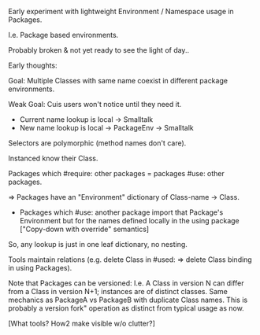 Early experiment with lightweight Environment / Namespace usage in Packages.

I.e. Package based environments.

Probably broken & not yet ready to see the light of day..


Early thoughts:

Goal: Multiple Classes with same name coexist in different package environments.

Weak Goal: Cuis users won't notice until they need it.

- Current name lookup is local -> Smalltalk
- New name lookup is local -> PackageEnv -> Smalltalk

Selectors are polymorphic (method names don't care).

Instanced know their Class.

Packages which #require: other packages = packages #use: other packages.

=> Packages have an "Environment" dictionary of Class-name -> Class.

- Packages which #use: another package import that Package's Environment
but for the names defined locally in the using package 
  ["Copy-down with override" semantics]

So, any lookup is just in one leaf dictionary, no nesting.

Tools maintain relations (e.g. delete Class in #used: => delete Class binding in using Packages).

Note that Packages can be versioned: I.e. A Class in version N can differ from a Class in version N+1; instances are of distinct classes.  Same mechanics as PackageA vs PackageB with duplicate Class names.  This is probably a version fork" operation as distinct from typical usage as now.


[What tools?  How2 make visible w/o clutter?]


